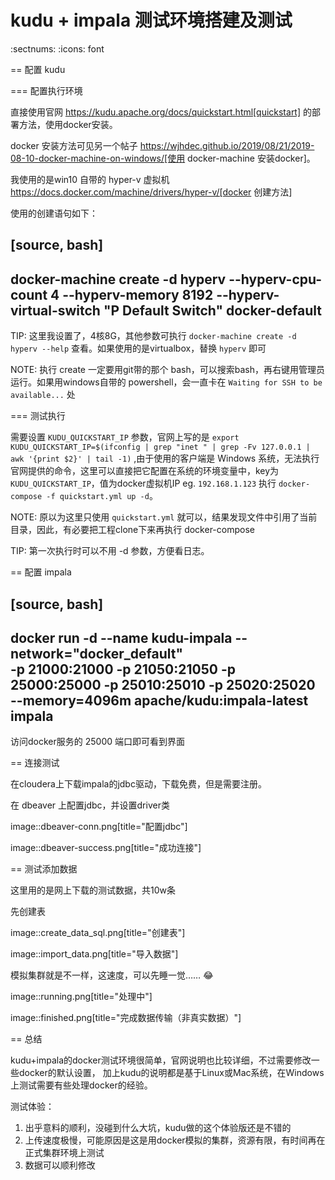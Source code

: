# kudu + impala 测试环境搭建及测试


:sectnums:
:icons: font

== 配置 kudu

=== 配置执行环境

直接使用官网 https://kudu.apache.org/docs/quickstart.html[quickstart] 的部署方法，使用docker安装。

docker 安装方法可见另一个帖子 https://wjhdec.github.io/2019/08/21/2019-08-10-docker-machine-on-windows/[使用 docker-machine 安装docker]。

我使用的是win10 自带的 hyper-v 虚拟机 https://docs.docker.com/machine/drivers/hyper-v/[docker 创建方法]

使用的创建语句如下：

[source, bash]
----
docker-machine create -d hyperv --hyperv-cpu-count 4 --hyperv-memory 8192 --hyperv-virtual-switch "P Default Switch" docker-default
----

TIP: 这里我设置了，4核8G，其他参数可执行 `docker-machine create -d hyperv --help` 查看。如果使用的是virtualbox，替换 `hyperv` 即可

NOTE: 执行 create 一定要用git带的那个 bash，可以搜索bash，再右键用管理员运行。如果用windows自带的 powershell，会一直卡在 `Waiting for SSH to be available...` 处

=== 测试执行

需要设置 `KUDU_QUICKSTART_IP` 参数，官网上写的是 `export KUDU_QUICKSTART_IP=$(ifconfig | grep "inet " | grep -Fv 127.0.0.1 |  awk '{print $2}' | tail -1)` ,由于使用的客户端是 Windows 系统，无法执行官网提供的命令，这里可以直接把它配置在系统的环境变量中，key为 `KUDU_QUICKSTART_IP`，值为docker虚拟机IP
eg. `192.168.1.123`
执行 `docker-compose -f quickstart.yml up -d`。

NOTE: 原以为这里只使用 `quickstart.yml` 就可以，结果发现文件中引用了当前目录，因此，有必要把工程clone下来再执行 docker-compose

TIP: 第一次执行时可以不用 -d 参数，方便看日志。

== 配置 impala

[source, bash]
----
docker run -d --name kudu-impala --network="docker_default" \
  -p 21000:21000 -p 21050:21050 -p 25000:25000 -p 25010:25010 -p 25020:25020 \
  --memory=4096m apache/kudu:impala-latest impala
----

访问docker服务的 25000 端口即可看到界面

== 连接测试

在cloudera上下载impala的jdbc驱动，下载免费，但是需要注册。

在 dbeaver 上配置jdbc，并设置driver类

image::dbeaver-conn.png[title="配置jdbc"]

image::dbeaver-success.png[title="成功连接"]

== 测试添加数据

这里用的是网上下载的测试数据，共10w条

先创建表

image::create_data_sql.png[title="创建表"]

image::import_data.png[title="导入数据"]

模拟集群就是不一样，这速度，可以先睡一觉…… &#128514;

image::running.png[title="处理中"]

image::finished.png[title="完成数据传输（非真实数据）"]

== 总结

kudu+impala的docker测试环境很简单，官网说明也比较详细，不过需要修改一些docker的默认设置，
加上kudu的说明都是基于Linux或Mac系统，在Windows上测试需要有些处理docker的经验。

测试体验：

1. 出乎意料的顺利，没碰到什么大坑，kudu做的这个体验版还是不错的
2. 上传速度极慢，可能原因是这是用docker模拟的集群，资源有限，有时间再在正式集群环境上测试
3. 数据可以顺利修改

